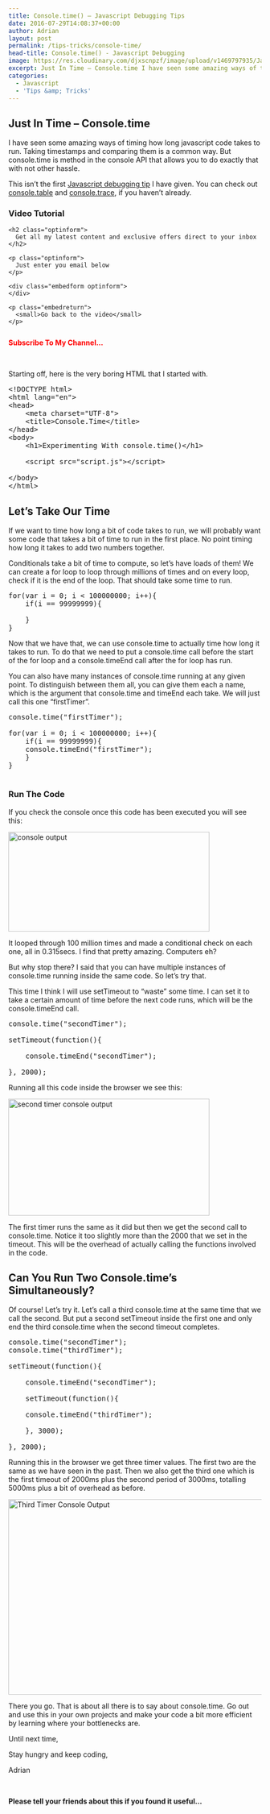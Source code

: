 ```yaml
---
title: Console.time() – Javascript Debugging Tips
date: 2016-07-29T14:08:37+00:00
author: Adrian
layout: post
permalink: /tips-tricks/console-time/
head-title: Console.time() - Javascript Debugging
image: https://res.cloudinary.com/djxscnpzf/image/upload/v1469797935/JavaScript_DebuggngTip_q5dxwx.jpg
excerpt: Just In Time – Console.time I have seen some amazing ways of timing how long javascript code takes to run. Taking timestamps and comparing them is a common way. But console.time is method in the console API that allows you …
categories:
  - Javascript
  - 'Tips &amp; Tricks'
---
```

## Just In Time &#8211; Console.time

I have seen some amazing ways of timing how long javascript code takes to run. Taking timestamps and comparing them is a common way. But console.time is method in the console API that allows you to do exactly that with not other hassle.

This isn&#8217;t the first <a href="https://hungryturtlecode.com/tips-tricks/javascript-tips/" target="_blank">Javascript debugging tip</a> I have given. You can check out <a href="https://hungryturtlecode.com/tips-tricks/console-log-table/" target="_blank">console.table</a> and <a href="https://hungryturtlecode.com/tips-tricks/console-trace/" target="_blank">console.trace</a>, if you haven&#8217;t already.

### Video Tutorial

<div class="embedoverlay overlay" style="background: url(https://res.cloudinary.com/djxscnpzf/image/upload/c_scale,w_800/v1469796112/Youtube_Thumbnail_t1nliq.jpg);">
  <div class="embedoverlaycont ">
    <div class="g-ytsubscribe" data-channelid="UC7Vxnf06GP6w42Lg3TQLXSw" data-layout="default" data-count="default" data-onytevent="onYtEvent">
    </div>
    
    <h2 class="optinform">
      Get all my latest content and exclusive offers direct to your inbox
    </h2>
    
    <p class="optinform">
      Just enter you email below
    </p>
    
    <div class="embedform optinform">
    </div>
    
    <p class="embedreturn">
      <small>Go back to the video</small>
    </p>
  </div>
</div>

<div class="embedcont"style="width: 100%; text-align: center;">
</div>

<div style="display: inline-block; padding-right: 20px; font-weight: bold; color: red; vertical-align: top; padding-top: 12px;">
  Subscribe To My Channel...
</div>

<div style="margin-top: 5px; display: inline-block">
  <div class="g-ytsubscribe" data-channelid="UC7Vxnf06GP6w42Lg3TQLXSw" data-layout="default" data-count="default" data-onytevent="onYtEvent">
  </div>
</div>

<div id="embedcode" style="display: none;">
</div>

&nbsp;

Starting off, here is the very boring HTML that I started with.

<pre class="lang:xhtml decode:true " title="The HTML Used">&lt;!DOCTYPE html&gt;
&lt;html lang="en"&gt;
&lt;head&gt;
	&lt;meta charset="UTF-8"&gt;
	&lt;title&gt;Console.Time&lt;/title&gt;
&lt;/head&gt;
&lt;body&gt;
	&lt;h1&gt;Experimenting With console.time()&lt;/h1&gt;

	&lt;script src="script.js"&gt;&lt;/script&gt;
	
&lt;/body&gt;
&lt;/html&gt;</pre>

## Let&#8217;s Take Our Time

If we want to time how long a bit of code takes to run, we will probably want some code that takes a bit of time to run in the first place. No point timing how long it takes to add two numbers together.

Conditionals take a bit of time to compute, so let&#8217;s have loads of them! We can create a for loop to loop through millions of times and on every loop, check if it is the end of the loop. That should take some time to run.

<pre class="lang:js decode:true" title="Javascript For Loop With Conditional">for(var i = 0; i &lt; 100000000; i++){
    if(i == 99999999){
			
    }
}</pre>

Now that we have that, we can use console.time to actually time how long it takes to run. To do that we need to put a console.time call before the start of the for loop and a console.timeEnd call after the for loop has run.

You can also have many instances of console.time running at any given point. To distinguish between them all, you can give them each a name, which is the argument that console.time and timeEnd each take. We will just call this one &#8220;firstTimer&#8221;.

<pre class="lang:js decode:true" title="Adding console.time calls">console.time("firstTimer");

for(var i = 0; i &lt; 100000000; i++){
    if(i == 99999999){
	console.timeEnd("firstTimer");
    }
}

</pre>

### Run The Code

If you check the console once this code has been executed you will see this:

<img class="alignleft wp-image-1089" title="First console.time" src="https://res.cloudinary.com/djxscnpzf/image/upload/c_scale,w_400/v1469796843/Selection_001_puxuoj.jpg" alt="console output" width="400" height="198" />

It looped through 100 million times and made a conditional check on each one, all in 0.315secs. I find that pretty amazing. Computers eh?

But why stop there? I said that you can have multiple instances of console.time running inside the same code. So let&#8217;s try that.

This time I think I will use setTimeout to &#8220;waste&#8221; some time. I can set it to take a certain amount of time before the next code runs, which will be the console.timeEnd call.

<pre class="lang:js decode:true" title="Using setTimeout">console.time("secondTimer");

setTimeout(function(){

    console.timeEnd("secondTimer");

}, 2000);</pre>

Running all this code inside the browser we see this:

<img class="wp-image-1090 aligncenter" title="Second time" src="https://res.cloudinary.com/djxscnpzf/image/upload/c_scale,w_400/v1469796843/Selection_002_tao5uh.jpg" alt="second timer console output" width="400" height="232" />

The first timer runs the same as it did but then we get the second call to console.time. Notice it too slightly more than the 2000 that we set in the timeout. This will be the overhead of actually calling the functions involved in the code.

## Can You Run Two Console.time&#8217;s Simultaneously?

Of course! Let&#8217;s try it. Let&#8217;s call a third console.time at the same time that we call the second. But put a second setTimeout inside the first one and only end the third console.time when the second timeout completes.

<pre class="lang:js decode:true" title="Simultaneous console.time calls">console.time("secondTimer");
console.time("thirdTimer");

setTimeout(function(){

    console.timeEnd("secondTimer");

    setTimeout(function(){

	console.timeEnd("thirdTimer");

    }, 3000);

}, 2000);</pre>

Running this in the browser we get three timer values. The first two are the same as we have seen in the past. Then we also get the third one which is the first timeout of 2000ms plus the second period of 3000ms, totalling 5000ms plus a bit of overhead as before.

<img class="aligncenter wp-image-1095" title="Third Timer" src="https://res.cloudinary.com/djxscnpzf/image/upload/v1469797184/Selection_004_hvlyuz.jpg" alt="Third Timer Console Output" width="630" height="388" />

There you go. That is about all there is to say about console.time. Go out and use this in your own projects and make your code a bit more efficient by learning where your bottlenecks are.

Until next time,

Stay hungry and keep coding,

Adrian

&nbsp;

**Please tell your friends about this if you found it useful…**
